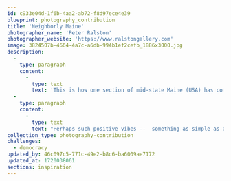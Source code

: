 ```yaml
---
id: c933e04d-1f6b-4aa2-ab72-f8d97ece4e39
blueprint: photography_contribution
title: 'Neighborly Maine'
photographer_name: 'Peter Ralston'
photographer_website: 'https://www.ralstongallery.com'
image: 3824507b-4664-4a7c-a6db-994b1ef2cefb_1886x3000.jpg
description:
  -
    type: paragraph
    content:
      -
        type: text
        text: 'This is how one section of mid-state Maine (USA) has come to see its neighbors.'
  -
    type: paragraph
    content:
      -
        type: text
        text: "Perhaps such positive vibes --  something as simple as a town's name  --  actually do invite a neighborly tone, making it easier to do well by each other."
collection_type: photography-contribution
challenges:
  - democracy
updated_by: 46c097c5-771c-49e2-b8c6-ba6009ae7172
updated_at: 1720038061
sections: inspiration
---
```

